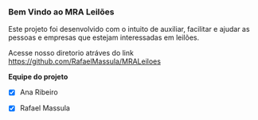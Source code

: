 ### Bem Vindo ao MRA Leilões

<p>Este projeto foi desenvolvido com o intuito de auxiliar, facilitar e ajudar as pessoas e empresas que estejam interessadas em leilões.</p>

<span>Acesse nosso diretorio atráves do link <link>https://github.com/RafaelMassula/MRALeiloes</link></span>

**Equipe do projeto**

- [x] Ana Ribeiro

- [x] Rafael Massula

